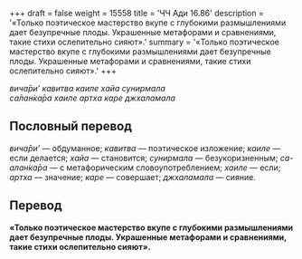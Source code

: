 +++
draft = false
weight = 15558
title = 'ЧЧ Ади 16.86'
description = '«Только поэтическое мастерство вкупе с глубокими размышлениями дает безупречные плоды. Украшенные метафорами и сравнениями, такие стихи ослепительно сияют».'
summary = '«Только поэтическое мастерство вкупе с глубокими размышлениями дает безупречные плоды. Украшенные метафорами и сравнениями, такие стихи ослепительно сияют».'
+++

_вича̄ри’ кавитва каиле хайа сунирмала  
са̄лан̇ка̄ра хаиле артха каре джхаламала_

## Пословный перевод

_вича̄ри’_ — обдуманное; _кавитва_ — поэтическое изложение; _каиле_ — если делается; _хайа_ — становится; _сунирмала_ — безукоризненным; _са_\-_алан̇ка̄ра_ — с метафорическим словоупотреблением; _хаиле_ — если; _артха_ — значение; _каре_ — совершает; _джхаламала_ — сияние.

## Перевод

**«Только поэтическое мастерство вкупе с глубокими размышлениями дает безупречные плоды. Украшенные метафорами и сравнениями, такие стихи ослепительно сияют».**
